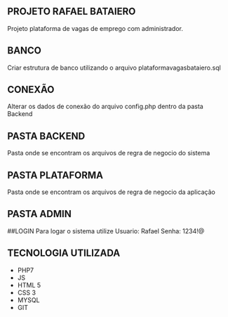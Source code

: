 ## PROJETO RAFAEL BATAIERO
Projeto plataforma de vagas de emprego com administrador.

## BANCO
Criar estrutura de banco utilizando o arquivo plataformavagasbataiero.sql

## CONEXÃO
Alterar os dados de conexão do arquivo config.php dentro da pasta Backend

## PASTA BACKEND
Pasta onde se encontram os arquivos de regra de negocio do sistema

## PASTA PLATAFORMA 
Pasta onde se encontram os arquivos de regra de negocio da aplicação

## PASTA ADMIN

##LOGIN
Para logar o sistema utilize 
Usuario: Rafael
Senha: 1234!@

## TECNOLOGIA UTILIZADA
- PHP7
- JS
- HTML 5
- CSS 3
- MYSQL
- GIT



